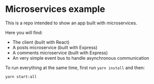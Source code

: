 # Microservices example

This is a repo intended to show an app built with microservices.

Here you will find:

- The client (built with React)
- A posts microservice (built with Express)
- A comments microservice (built with Express)
- An very simple event bus to handle asynchronous communication

To run everything at the same time, first run `yarn install` and then:

```zsh
yarn start:all
```
